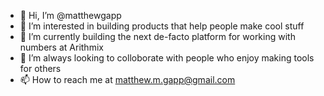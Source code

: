 - 👋 Hi, I’m @matthewgapp
- 👀 I’m interested in building products that help people make cool stuff
- 🌱 I’m currently building the next de-facto platform for working with numbers at Arithmix
- 💞️ I’m always looking to colloborate with people who enjoy making tools for others 
- 📫 How to reach me at matthew.m.gapp@gmail.com

<!---
matthewgapp/matthewgapp is a ✨ special ✨ repository because its `README.md` (this file) appears on your GitHub profile.
You can click the Preview link to take a look at your changes.
--->
